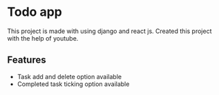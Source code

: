
# Todo app

This project is made with using django and react js. Created this project with the help of youtube.





## Features

- Task add and delete option available
- Completed task ticking option available
